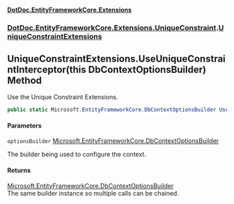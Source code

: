 #### [DotDoc\.EntityFrameworkCore\.Extensions](Home 'Home')
### [DotDoc\.EntityFrameworkCore\.Extensions\.UniqueConstraint](DotDoc.EntityFrameworkCore.Extensions.UniqueConstraint 'DotDoc\.EntityFrameworkCore\.Extensions\.UniqueConstraint').[UniqueConstraintExtensions](UniqueConstraintExtensions 'DotDoc\.EntityFrameworkCore\.Extensions\.UniqueConstraint\.UniqueConstraintExtensions')

## UniqueConstraintExtensions\.UseUniqueConstraintInterceptor\(this DbContextOptionsBuilder\) Method

Use the Unique Constraint Extensions\.

```csharp
public static Microsoft.EntityFrameworkCore.DbContextOptionsBuilder UseUniqueConstraintInterceptor(this Microsoft.EntityFrameworkCore.DbContextOptionsBuilder optionsBuilder);
```
#### Parameters

<a name='DotDoc.EntityFrameworkCore.Extensions.UniqueConstraint.UniqueConstraintExtensions.UseUniqueConstraintInterceptor(thisMicrosoft.EntityFrameworkCore.DbContextOptionsBuilder).optionsBuilder'></a>

`optionsBuilder` [Microsoft\.EntityFrameworkCore\.DbContextOptionsBuilder](https://learn.microsoft.com/en-us/dotnet/api/microsoft.entityframeworkcore.dbcontextoptionsbuilder 'Microsoft\.EntityFrameworkCore\.DbContextOptionsBuilder')

The builder being used to configure the context\.

#### Returns
[Microsoft\.EntityFrameworkCore\.DbContextOptionsBuilder](https://learn.microsoft.com/en-us/dotnet/api/microsoft.entityframeworkcore.dbcontextoptionsbuilder 'Microsoft\.EntityFrameworkCore\.DbContextOptionsBuilder')  
The same builder instance so multiple calls can be chained\.